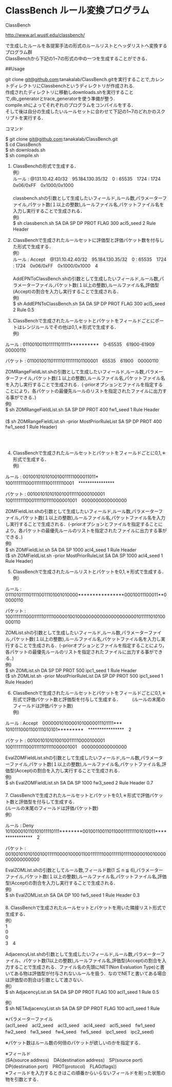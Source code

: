 # ClassBench ルール変換プログラム

ClassBench 

http://www.arl.wustl.edu/classbench/ 

で生成したルールを各提案手法の形式のルールリストとヘッダリストへ変換するプログラム群  
ClassBenchから下記の1~7の形式の中の一つを生成することができる．    

##Usage   

git clone git@github.com:tanakalab/ClassBench.gitを実行することで,カレントディレクトリにClassbenchというディレクトリが作成される.  
作成されたディレクトリに移動しdownloads.shを実行することで,db_generatorとtrace_generatorを使う準備が整う.     
compile.shによってそれぞれのプログラムをコンパイルをする．  
そして後は自分の生成したいルールセットに合わせて下記の1~7のどれかのスクリプトを実行する．  

コマンド  

$ git clone git@github.com:tanakalab/ClassBench.git  
$ cd ClassBench    
$ sh downloads.sh   
$ sh compile.sh  
    
    
    
1. ClassBenchの形式で生成する．        
例）    
ルール   : @131.10.42.40/32　95.184.130.35/32　0 : 65535　1724 : 1724　0x06/0xFF　0x1000/0x1000     
  　    
classbench.shの引数として生成したいフィールド,ルール数,パラメーターファイル,パケット数(１以上の整数),ルールファイル名,パケットファイル名を入力し実行することで生成される．    
 例)     
$ sh classbench.sh SA DA SP DP PROT FLAG 300 acl5_seed 2 Rule Header       　 
        
      
    
      
       
        
          
2. ClassBenchで生成されたルールセットに評価型と評価パケット数を付与した形式で生成する．     
例）  
ルール   : Accept　@131.10.42.40/32　95.184.130.35/32　0 : 65535　1724 : 1724　0x06/0xFF　0x1000/0x1000　4   
　  
AddEPNToClassBench.shの引数として生成したいフィールド,ルール数,パラメーターファイル,パケット数(１以上の整数),ルールファイル名,評価型(Accept)の割合を入力し実行することで生成される．  
 例)  
$ sh AddEPNToClassBench.sh SA DA SP DP PROT FLAG 300 acl5_seed 2 Rule 0.5    　
   　　
   　　　
   　　
   　　
    　　
　　　　    　　
3. ClassBenchで生成されたルールセットとパケットをフィールドごとにポートはレンジルールでその他は0,1,＊形式で生成する．  
例)                               
<p>ルール   : 0110010011011111011111**********　0-65535　61900-61909　00000110</p>  
パケット : 01100100110111110111111101100001　65535　61900　00000110    
    
 ZOMRangeFieldList.shの引数として生成したいフィールド,ルール数,パラメーターファイル,パケット数(１以上の整数),ルールファイル名,パケットファイル名を入力し実行することで生成される．(-priorオプションとファイルを指定することにより，各パケットの最優先ルールのリストを指定されたファイルに出力する事ができる．)  
 例)  
  $ sh ZOMRangeFieldList.sh SA SP DP PROT 400 fw1_seed 1 Rule Header     　　             
  ($ sh ZOMRangeFieldList.sh -prior MostPriorRuleList SA SP DP PROT 400 fw1_seed 1 Rule Header)     
              
    　　　  　　
    　
     
     
4. ClassBenchで生成されたルールセットとパケットをフィールドごとに0,1,＊形式で生成する．       
例)                          
<p>ルール   : 0010010101010010011111000011011*　10011111110001111111001111110001　****************</p>     
パケット : 00100101010100100111110000100001　10011111110001111101111000001001　0000000000000000    
    
 ZOMFieldList.shの引数として生成したいフィールド,ルール数,パラメーターファイル,パケット数(１以上の整数),ルールファイル名,パケットファイル名を入力し実行することで生成される．(-priorオプションとファイルを指定することにより，各パケットの最優先ルールのリストを指定されたファイルに出力する事ができる．)        
 例)  
  $ sh ZOMFieldList.sh SA DA SP 1000 acl4_seed 1 Rule Header     　　            
  ($ sh ZOMFieldList.sh -prior MostPriorRuleList SA DA SP 1000 acl4_seed 1 Rule Header)         
       
       
       
       
5. ClassBenchで生成されたルールリストとパケットを0,1,＊形式で生成する．  
例）                     
<p>ルール   : 01110101111011110011101001010000****************00010011100011**00000110</p>
パケット : 100111111100011111011110000010010000000000000000000001011111010100000110  
     
 ZOMList.shの引数として生成したいフィールド,ルール数,パラメーターファイル,パケット数(１以上の整数),ルールファイル名,パケットファイル名を入力し実行することで生成される．(-priorオプションとファイルを指定することにより，各パケットの最優先ルールのリストを指定されたファイルに出力する事ができる．)      
 例)   
  $ sh ZOMList.sh DA SP DP PROT 500 ipc1_seed 1 Rule Header                  
  ($ sh ZOMList.sh -prior MostPriorRuleList DA SP DP PROT 500 ipc1_seed 1 Rule Header)     　　　  　　　
           
      
             
             
               
6. ClassBenchで生成されたルールセットとパケットをフィールドごとに0,1,＊形式で評価パケット数と評価型を付与して生成する．    　
　(ルールの末尾のフィールドは評価パケット数)    
例)                                       
<p>ルール   : Accept　00000010100001010000011101111***　10101110001100111010101*********　****************　2</p>    
パケット : 00100101010100100111110000100001　10011111110001111101111000001001　0000000000000000     
  
 EvalZOMFieldList.shの引数として生成したいフィールド,ルール数,パラメーターファイル,パケット数(１以上の整数),ルールファイル名,パケットファイル名,評価型(Accept)の割合を入力し実行することで生成される．  
 例)  
$ sh EvalZOMFieldList.sh SA DA SP 1000 fw3_seed 2 Rule Header 0.7      　　　　　　
　　　　　　　　
    　　　　　　
     　　　　　　　
    　　　　　　　　
7. ClassBenchで生成されたルールセットとパケットを0,1,＊形式で評価パケット数と評価型を付与して生成する．   
 (ルールの末尾のフィールドは評価パケット数)    
例）                   
<p>ルール   : Deny　101000010110101011110111********00100110011011000111111101010011****************　2</p>      
パケット : 00100101010100100111110000100001100111111100011111011110000010010000000000000000    
  
 EvalZOMList.shの引数としてルール数,フィールド数(1 ≦ n ≦ 6),パラメーターファイル,パケット数(１以上の整数),ルールファイル名,パケットファイル名,評価型(Accept)の割合を入力し実行することで生成される．  
 例)                     
$ sh EvalZOMList.sh SA DA DP 100 fw5_seed 1 Rule Header 0.3     　　　　　　
　　　　　　　
    　　　　　　　
    　　　　　　　
    　　　　　　　　
8. ClassBenchで生成されたルールセットとパケットを用いた隣接リスト形式で生成する．    
例）  
1    
0   
0   
3　4   　　

 AdjacencyList.shの引数として生成したいフィールド,ルール数,パラメーターファイル、パケット数(1以上の整数),ルールファイル名,評価型(Accept)の割合を入力することで生成される．ファイル名の先頭にNET(Non Evaluation Type)と書いてある物は評価型が付与されないルールを扱う．なのでNETと書いてある場合は評価型の割合は引数として渡さない．  
 例）  
$ sh AdjacencyList.sh SA DA SP DP PROT FLAG 100 acl1_seed 1 Rule 0.5   
  
 例）  
$ sh NETAdjacencyList.sh SA DA SP DP PROT FLAG 100 acl1_seed 1 Rule
  
※パラメーターファイル  
(acl1_seed　acl2_seed　acl3_seed　acl4_seed　acl5_seed　fw1_seed　fw2_seed　fw3_seed　fw4_seed　fw5_seed　ipc1_seed　ipc2_seed)  

※パケット数はルール数の何倍のパケットが欲しいのかを指定する．  

※フィールド  
(SA(source address)　DA(destination address)　SP(source port)　DP(destination port)　PROT(protocol)　FLAG(flags))  
※フィールドを入力するときはこの順番からいらないフィールドを削った状態の物を引数とする．

